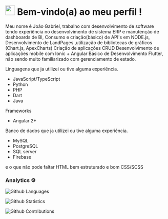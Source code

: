 
<h1><img src="https://emojis.slackmojis.com/emojis/images/1531849430/4246/blob-sunglasses.gif?1531849430" width="30"/> Bem-vindo(a) ao meu perfil  ! </h1>

Meu nome é João Gabriel, trabalho com desenvolvimento de software
tendo experiência no desenvolvimento de sistema ERP e manutenção de dashboards de BI,
Consumo e criação(básico) de API's em NODE.js,
Desenvolvimento de LandPages ,utilização de bibliotecas de gráficos (Chart.js, ApexCharts)
Criação de aplicações CRUD
Desenvolvimento de aplicações mobile com Ionic + Angular
Básico de Desenvolvimento Flutter, não sendo muito familiarizado com gerenciamento de estado.

Linguagens que ja utilizei ou tive alguma experiência.
- JavaScript/TypeScript
- Python
- PHP
- Dart
- Java

Frameworks
- Angular 2+ 

Banco de dados que ja utilizei ou tive alguma experiência.
- MySQL
- PostgreSQL
- SQL server
- Firebase

e o que não pode faltar HTML bem estruturado e bom CSS/SCSS

### Analytics ⚙️
![Github Languages](https://github-readme-stats.vercel.app/api/top-langs/?username=JoaoScheleder&layout=compact&count_private=true)

![Github Statistics](https://github-readme-stats.vercel.app/api/?username=JoaoScheleder&count_private=true&show_icons=true)

![Github Contributions](https://github-readme-streak-stats.herokuapp.com/?user=JoaoScheleder&hide_border=true)
